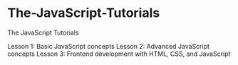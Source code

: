 # The-JavaScript-Tutorials
The JavaScript Tutorials

Lesson 1: Basic JavaScript concepts
Lesson 2: Advanced JavaScript concepts
Lesson 3: Frontend development with HTML, CSS, and JavaScript

